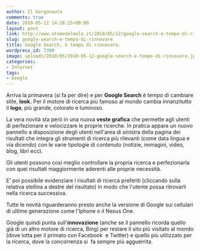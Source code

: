 ```yaml
---
author: Il Gorgonauta
comments: true
date: 2010-05-12 14:28:25+00:00
layout: post
link: http://www.atomodelmale.it/2010/05/12/google-search-e-tempo-di-rinnovare/
slug: google-search-e-tempo-di-rinnovare
title: Google Search, è tempo di rinnovare.
wordpress_id: 7390
image: uploads/2010/05/2010-05-12-google-search-e-tempo-di-rinnovare.jpg
categories:
- Internet
tags:
- Google
---
```


Arriva la primavera (si fa per dire) e per **Google Search** è tempo di  cambiare stile, **look.** Per il motore di ricerca più famoso al mondo cambia  innanzitutto il **logo**, più grande, colorato e luminoso.

La vera novità sta però in una nuova **veste grafica** che permette agli utenti di perfezionare e velocizzare le proprie ricerche. In pratica appare un nuovo pannello a disposizione degli utenti nell'area di sinistra della pagina dei risultati che integra gli strumenti di ricerca più rilevanti (come data lingua e via dicendo) con le varie tipologie di contenuto (notizie, immagini, video, blog, libri ecc).

Gli utenti possono cosi meglio controllare la propria ricerca e perfezionarla con quei risultati maggiormente aderenti alle proprie necessità.

E' poi possibile evidenziare i risultati di ricerca preferiti (cliccando sulla relativa stellina a destre del risultato) in modo che l'utente possa ritrovarli nella ricerca successiva.

Tutte le novità riguarderanno presto anche la versione di Google sui cellulari di ultime generazione come l'Iphone o il Nexus One.

Google quindi punta sull'**innovazione** (anche se il pannello ricorda quello già di un altro motore di ricerca, Bing) per restare il sito più visitato al mondo (dove lotta per il primato con Facebook  e Twitter) e quello più utilizzato per la ricerca, dove la concorrenza si  fa sempre più agguerrita.
